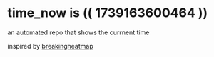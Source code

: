 # time_now is (( 1739163600464 ))

an automated repo that shows the currnent time

inspired by [breakingheatmap](https://github.com/breakingheatmap/breakingheatmap)